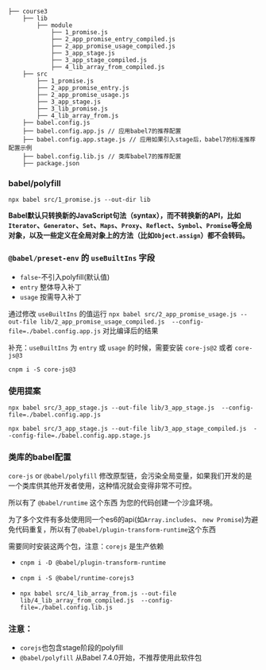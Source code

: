 ```
├── course3
    ├── lib
        ├── module
            ├── 1_promise.js
            ├── 2_app_promise_entry_compiled.js
            ├── 2_app_promise_usage_compiled.js
            ├── 3_app_stage.js
            ├── 3_app_stage_compiled.js
            ├── 4_lib_array_from_compiled.js
    ├── src
        ├── 1_promise.js
        ├── 2_app_promise_entry.js
        ├── 2_app_promise_usage.js
        ├── 3_app_stage.js
        ├── 3_lib_promise.js
        ├── 4_lib_array_from.js
    ├── babel.config.js
    ├── babel.config.app.js // 应用babel7的推荐配置
    ├── babel.config.app.stage.js // 应用如果引入stage后，babel7的标准推荐配置示例
    ├── babel.config.lib.js // 类库babel7的推荐配置
    ├── package.json
```
### babel/polyfill

`npx babel src/1_promise.js --out-dir lib`

**Babel默认只转换新的JavaScript句法（syntax），而不转换新的API，比如`Iterator`、`Generator`、`Set`、`Maps`、`Proxy`、`Reflect`、`Symbol`、`Promise`等全局对象，以及一些定义在全局对象上的方法（比如`Object.assign`）都不会转码。**

### `@babel/preset-env` 的 `useBuiltIns` 字段
- `false`-不引入polyfill(默认值)
- `entry` 整体导入补丁
- `usage` 按需导入补丁

通过修改 `useBuiltIns` 的值运行 `npx babel src/2_app_promise_usage.js --out-file lib/2_app_promise_usage_compiled.js  --config-file=./babel.config.app.js` 对比编译后的结果

补充：`useBuiltIns` 为 `entry` 或 `usage` 的时候，需要安装 `core-js@2` 或者 `core-js@3` 

`cnpm i -S core-js@3`


### 使用提案
`npx babel src/3_app_stage.js --out-file lib/3_app_stage.js  --config-file=./babel.config.app.js`

`npx babel src/3_app_stage.js --out-file lib/3_app_stage_compiled.js  --config-file=./babel.config.app.stage.js`

### 类库的babel配置
`core-js` or `@babel/polyfill` 修改原型链，会污染全局变量，如果我们开发的是一个类库供其他开发者使用，这种情况就会变得非常不可控。

所以有了 `@babel/runtime` 这个东西 为您的代码创建一个沙盒环境。

为了多个文件有多处使用同一个es6的api(如`Array.includes`、 `new Promise`)为避免代码重复，所以有了`@babel/plugin-transform-runtime`这个东西

需要同时安装这两个包，注意：`corejs` 是生产依赖
- `cnpm i -D @babel/plugin-transform-runtime`
- `cnpm i -S @babel/runtime-corejs3`

- `npx babel src/4_lib_array_from.js --out-file lib/4_lib_array_from_compiled.js  --config-file=./babel.config.lib.js`

### 注意：
- `corejs`也包含stage阶段的polyfill
- `@babel/polyfill` 从Babel 7.4.0开始，不推荐使用此软件包



